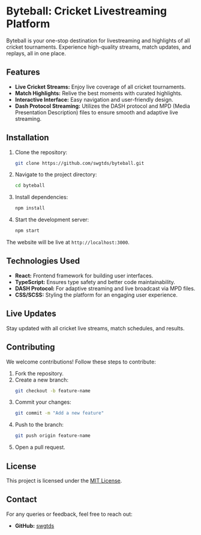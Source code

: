 # Byteball: Cricket Livestreaming Platform

Byteball is your one-stop destination for livestreaming and highlights of all cricket tournaments. Experience high-quality streams, match updates, and replays, all in one place.

## Features

- **Live Cricket Streams:** Enjoy live coverage of all cricket tournaments.
- **Match Highlights:** Relive the best moments with curated highlights.
- **Interactive Interface:** Easy navigation and user-friendly design.
- **Dash Protocol Streaming:** Utilizes the DASH protocol and MPD (Media Presentation Description) files to ensure smooth and adaptive live streaming.

## Installation

1. Clone the repository:
   ```bash
   git clone https://github.com/swgtds/byteball.git
   ```
2. Navigate to the project directory:
   ```bash
   cd byteball
   ```
3. Install dependencies:
   ```bash
   npm install
   ```
4. Start the development server:
   ```bash
   npm start
   ```

The website will be live at `http://localhost:3000`.

## Technologies Used

- **React:** Frontend framework for building user interfaces.
- **TypeScript:** Ensures type safety and better code maintainability.
- **DASH Protocol:** For adaptive streaming and live broadcast via MPD files.
- **CSS/SCSS:** Styling the platform for an engaging user experience.

## Live Updates

Stay updated with all cricket live streams, match schedules, and results.

## Contributing

We welcome contributions! Follow these steps to contribute:

1. Fork the repository.
2. Create a new branch:
   ```bash
   git checkout -b feature-name
   ```
3. Commit your changes:
   ```bash
   git commit -m "Add a new feature"
   ```
4. Push to the branch:
   ```bash
   git push origin feature-name
   ```
5. Open a pull request.

## License

This project is licensed under the [MIT License](LICENSE).

## Contact

For any queries or feedback, feel free to reach out:

- **GitHub:** [swgtds](https://github.com/swgtds)

